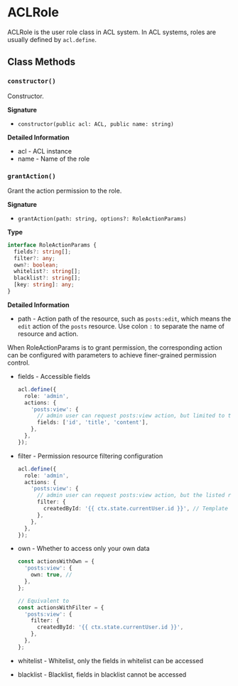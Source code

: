 # ACLRole

ACLRole is the user role class in ACL system. In ACL systems, roles are usually defined by `acl.define`.

## Class Methods

### `constructor()`

Constructor.

**Signature**

- `constructor(public acl: ACL, public name: string)`

**Detailed Information**

- acl - ACL instance
- name - Name of the role

### `grantAction()`

Grant the action permission to the role.

**Signature**

- `grantAction(path: string, options?: RoleActionParams)`

**Type**

```typescript
interface RoleActionParams {
  fields?: string[];
  filter?: any;
  own?: boolean;
  whitelist?: string[];
  blacklist?: string[];
  [key: string]: any;
}
```

**Detailed Information**

- path - Action path of the resource, such as `posts:edit`, which means the `edit` action of the `posts` resource. Use colon `:` to separate the name of resource and action.

When RoleActionParams is to grant permission, the corresponding action can be configured with parameters to achieve finer-grained permission control.

- fields - Accessible fields
  ```typescript
  acl.define({
    role: 'admin',
    actions: {
      'posts:view': {
        // admin user can request posts:view action, but limited to the configured fields
        fields: ['id', 'title', 'content'],
      },
    },
  });
  ```
- filter - Permission resource filtering configuration
  ```typescript
  acl.define({
    role: 'admin',
    actions: {
      'posts:view': {
        // admin user can request posts:view action, but the listed results is filtered by conditions in the filter
        filter: {
          createdById: '{{ ctx.state.currentUser.id }}', // Template syntax is supported to take the value in ctx, and will be replaced when checking permissions
        },
      },
    },
  });
  ```
- own - Whether to access only your own data

  ```typescript
  const actionsWithOwn = {
    'posts:view': {
      own: true, //
    },
  };

  // Equivalent to
  const actionsWithFilter = {
    'posts:view': {
      filter: {
        createdById: '{{ ctx.state.currentUser.id }}',
      },
    },
  };
  ```

- whitelist - Whitelist, only the fields in whitelist can be accessed
- blacklist - Blacklist, fields in blacklist cannot be accessed
